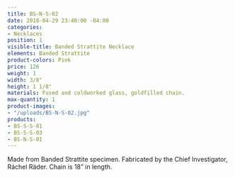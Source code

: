 ```yaml
---
title: BS-N-S-02
date: 2018-04-29 23:40:00 -04:00
categories:
- Necklaces
position: 1
visible-title: Banded Strattite Necklace
elements: Banded Strattite
product-colors: Pink
price: 126
weight: 1
width: 3/8"
height: 1 1/8"
materials: Fused and coldworked glass, goldfilled chain.
max-quantity: 1
product-images:
- "/uploads/BS-N-S-02.jpg"
products:
- BS-S-S-01
- BS-S-S-03
- BS-N-S-01
---
```


Made from Banded Strattite specimen. Fabricated by the Chief Investigator, Ráchel Räder. Chain is 18” in length.